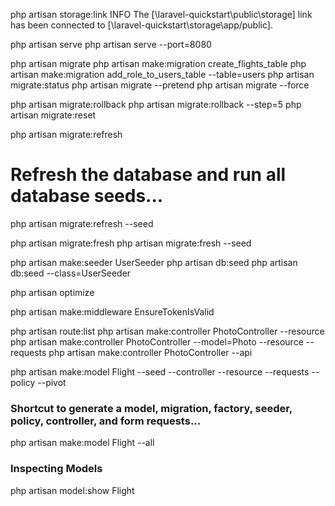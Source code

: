 php artisan storage:link
 INFO  The [\laravel-quickstart\public\storage] link has been connected to [\laravel-quickstart\storage\app/public].

php artisan serve
php artisan serve --port=8080

php artisan migrate
php artisan make:migration create_flights_table
php artisan make:migration add_role_to_users_table --table=users
php artisan migrate:status
php artisan migrate --pretend 
php artisan migrate --force

php artisan migrate:rollback
php artisan migrate:rollback --step=5
php artisan migrate:reset

php artisan migrate:refresh
# Refresh the database and run all database seeds...
php artisan migrate:refresh --seed

php artisan migrate:fresh
php artisan migrate:fresh --seed

php artisan make:seeder UserSeeder
php artisan db:seed
php artisan db:seed --class=UserSeeder

php artisan optimize

php artisan make:middleware EnsureTokenIsValid

php artisan route:list
php artisan make:controller PhotoController --resource
php artisan make:controller PhotoController --model=Photo --resource --requests
php artisan make:controller PhotoController --api

php artisan make:model Flight --seed --controller --resource --requests --policy --pivot

### Shortcut to generate a model, migration, factory, seeder, policy, controller, and form requests...
php artisan make:model Flight --all

### Inspecting Models
php artisan model:show Flight 